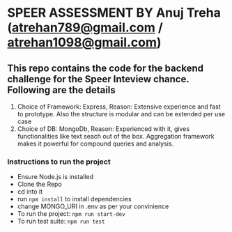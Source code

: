 # SPEER ASSESSMENT BY Anuj Treha (atrehan789@gmail.com / atrehan1098@gmail.com)

## This repo contains the code for the backend challenge for the Speer Inteview chance. Following are the details

1. Choice of Framework: Express, Reason: Extensive experience and fast to prototype. Also the structure is modular and can be extended per use case
2. Choice of DB: MongoDb, Reason: Experienced with it, gives functionalities like text seach out of the box. Aggregation framework makes it powerful for compound queries and analysis.

### Instructions to run the project
- Ensure Node.js is installed
- Clone the Repo
- cd into it
- run ```npm install``` to install dependencies
- change MONGO_URI in .env as per your convinience
- To run the project: ```npm run start-dev```
- To run test suite: ```npm run test```

